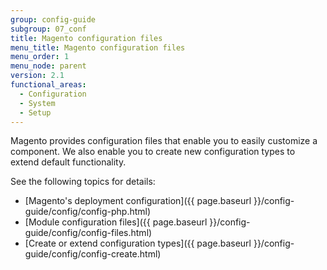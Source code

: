 ```yaml
---
group: config-guide
subgroup: 07_conf
title: Magento configuration files
menu_title: Magento configuration files
menu_order: 1
menu_node: parent
version: 2.1
functional_areas:
  - Configuration
  - System
  - Setup
---
```


Magento provides configuration files that enable you to easily customize a component. We also enable you to create new configuration types to extend default functionality.

See the following topics for details:

*   [Magento's deployment configuration]({{ page.baseurl }}/config-guide/config/config-php.html)
*   [Module configuration files]({{ page.baseurl }}/config-guide/config/config-files.html)
*   [Create or extend configuration types]({{ page.baseurl }}/config-guide/config/config-create.html)
